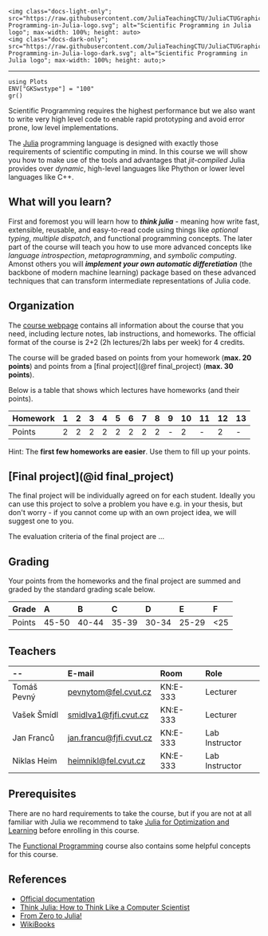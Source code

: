 ```@raw html
<img class="docs-light-only"; src="https://raw.githubusercontent.com/JuliaTeachingCTU/JuliaCTUGraphics/master/logo/Scientific-Programming-in-Julia-logo.svg"; alt="Scientific Programming in Julia logo"; max-width: 100%; height: auto>
<img class="docs-dark-only"; src="https://raw.githubusercontent.com/JuliaTeachingCTU/JuliaCTUGraphics/master/logo/Scientific-Programming-in-Julia-logo-dark.svg"; alt="Scientific Programming in Julia logo"; max-width: 100%; height: auto;>
```

---

```@setup grsetup
using Plots
ENV["GKSwstype"] = "100"
gr()
```

Scientific Programming requires the highest performance but we also want to
write very high level code to enable rapid prototyping and avoid error prone,
low level implementations.

The [Julia](https://docs.julialang.org/en/v1/) programming language is designed
with exactly those requirements of scientific computing in mind.  In this
course we will show you how to make use of the tools and advantages that
*jit-compiled* Julia provides over *dynamic*, high-level languages like Phython
or lower level languages like C++.

## What will you learn?

First and foremost you will learn how to _**think julia**_ - meaning how write
fast, extensible, reusable, and easy-to-read code using things like *optional
typing*, *multiple dispatch*, and functional programming concepts.  The later
part of the course will teach you how to use more advanced concepts like
*language introspection*, *metaprogramming*, and *symbolic computing*.
Amonst others you will _**implement your own automatic differetiation**_ (the
backbone of modern machine learning) package based on these advanced techniques
that can transform intermediate representations of Julia code.


## Organization

The [course webpage](https://juliateachingctu.github.io/Scientific-Programming-in-Julia/dev/)
contains all information about the course that you need, including lecture
notes, lab instructions, and homeworks. The official format of the course is
2+2 (2h lectures/2h labs per week) for 4 credits.

The course will be graded based on points from your homework (**max. 20 points**)
and points from a [final project](@ref final_project) (**max. 30 points**).

Below is a table that shows which lectures have homeworks (and their points).

| Homework | 1   | 2   | 3   | 4   | 5   | 6   | 7   | 8   | 9   | 10  | 11  | 12  | 13  |
| :--      | :-- | :-- | :-- | :-- | :-- | :-- | :-- | :-- | :-- | :-- | :-- | :-- | :-- |
| Points   | 2   | 2   | 2   | 2   | 2   | 2   | 2   | 2   | -   | 2   | -   | 2   | -   |

Hint: The **first few homeworks are easier**. Use them to fill up your points.


## [Final project](@id final_project)

The final project will be individually agreed on for each student. Ideally you
can use this project to solve a problem you have e.g. in your thesis, but don't
worry - if you cannot come up with an own project idea, we will suggest one to
you.

The evaluation criteria of the final project are ...


## Grading

Your points from the homeworks and the final project are summed and graded by
the standard grading scale below.

| Grade  | A     | B     | C     | D     | E     | F   |
| :--    | :--   | :--   | :--   | :--   | :--   | :-- |
| Points | 45-50 | 40-44 | 35-39 | 30-34 | 25-29 | <25 |


## Teachers

| --          | E-mail                                                     | Room     | Role           |
| :--         | :--                                                        | :--      | :--            |
| Tomáš Pevný | [pevnytom@fel.cvut.cz](mailto:pevnytom@fel.cvut.cz)        | KN:E-333 | Lecturer       |
| Vašek Šmídl | [smidlva1@fjfi.cvut.cz](mailto:smidlva1@fjfi.cvut.cz)      | KN:E-333 | Lecturer       |
| Jan Franců  | [jan.francu@fjfi.cvut.cz](mailto:jan.francu@fjfi.cvut.cz)  | KN:E-333 | Lab Instructor |
| Niklas Heim | [heimnikl@fel.cvut.cz](mailto:heimnikl@fel.cvut.cz)        | KN:E-333 | Lab Instructor |


## Prerequisites

There are no hard requirements to take the course, but if you are not at all familiar
with Julia we recommend to take
[Julia for Optimization and Learning](https://github.com/JuliaTeachingCTU/Julia-for-Optimization-and-Learning)
before enrolling in this course.

The [Functional Programming](https://cw.fel.cvut.cz/b202/courses/fup/start) course also contains
some helpful concepts for this course.


## References

- [Official documentation](https://docs.julialang.org/en/v1/)
- [Think Julia: How to Think Like a Computer Scientist](https://benlauwens.github.io/ThinkJulia.jl/latest/book.html#chap01)
- [From Zero to Julia!](https://techytok.com/from-zero-to-julia/)
- [WikiBooks](https://en.wikibooks.org/wiki/Introducing_Julia)
